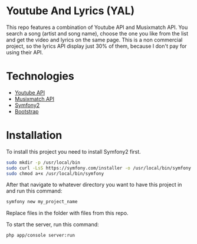 # Youtube And Lyrics (YAL)

This repo features a combination of Youtube API and Musixmatch API. You search a song (artist and song name), choose the one you like from the list and get the video and lyrics on the same page. This is a non commercial project, so the lyrics API display just 30% of them, because I don't pay for using their API.

# Technologies

* [Youtube API](https://developers.google.com/youtube/v3/docs/search/list)
* [Musixmatch API](https://developer.musixmatch.com/)
* [Symfony2](https://symfony.com/doc/2.8/index.html)
* [Bootstrap](http://getbootstrap.com/)

# Installation

To install this project you need to install Symfony2 first.

```bash
sudo mkdir -p /usr/local/bin
sudo curl -LsS https://symfony.com/installer -o /usr/local/bin/symfony
sudo chmod a+x /usr/local/bin/symfony
```

After that navigate to whatever directory you want to have this project in and run this command:

```bash
symfony new my_project_name
```

Replace files in the folder with files from this repo.

To start the server, run this command:

```bash
php app/console server:run
```
